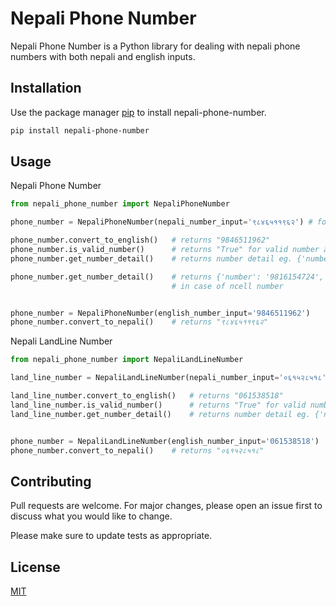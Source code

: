 # Nepali Phone Number

Nepali Phone Number is a Python library for dealing with nepali phone numbers with both nepali and english inputs.

## Installation

Use the package manager [pip](https://pip.pypa.io/en/stable/) to install nepali-phone-number.

```bash
pip install nepali-phone-number
```

## Usage
Nepali Phone Number

```python
from nepali_phone_number import NepaliPhoneNumber

phone_number = NepaliPhoneNumber(nepali_number_input='९८४६५११९६२') # for nepali input

phone_number.convert_to_english()   # returns "9846511962"
phone_number.is_valid_number()      # returns "True" for valid number and "False" for invalid number
phone_number.get_number_detail()    # returns number detail eg. {'number': '9846511962', 'network_provider': 'NTC'}

phone_number.get_number_detail()    # returns {'number': '9816154724', 'network_provider': 'NCELL', 'zone': 'Gandaki', 'sim_type': 'Prepaid'}
                                    # in case of ncell number


phone_number = NepaliPhoneNumber(english_number_input='9846511962')    # for english input
phone_number.convert_to_nepali()    # returns "९८४६५११९६२"
```

Nepali LandLine Number

```python
from nepali_phone_number import NepaliLandLineNumber

land_line_number = NepaliLandLineNumber(nepali_number_input='०६१५२८५१८') # for nepali input

land_line_number.convert_to_english()   # returns "061538518"
land_line_number.is_valid_number()      # returns "True" for valid number and "False" for invalid number
land_line_number.get_number_detail()    # returns number detail eg. {'number': '061538518', 'area': 'Kaski'}


phone_number = NepaliLandLineNumber(english_number_input='061538518')    # for english input
phone_number.convert_to_nepali()    # returns "०६१५२८५१८"
```

## Contributing
Pull requests are welcome. For major changes, please open an issue first to discuss what you would like to change.

Please make sure to update tests as appropriate.

## License
[MIT](https://choosealicense.com/licenses/mit/)